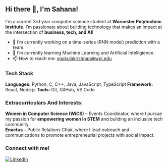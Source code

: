 ## Hi there 👋, I'm Sahana!

<!--
**Sahana-Official/Sahana-Official** is a ✨ _special_ ✨ repository because its `README.md` (this file) appears on your GitHub profile.

Here are some ideas to get you started:

- 🔭 I’m currently working on ...
- 🌱 I’m currently learning ...
- 👯 I’m looking to collaborate on ...
- 🤔 I’m looking for help with ...
- 💬 Ask me about ...
- 📫 How to reach me: ...
- 😄 Pronouns: ...
- ⚡ Fun fact: ...
-->

I'm a current 3rd year computer science student at **Worcester Polytechnic Institute**. 
I’m passionate about building technology that makes an impact at the intersection of **business, tech, and AI**! 

- 🔭 I’m currently working on a time-series (RNN model) prediction with a team. 
- 🌱 I’m currently learning Machine Learning and Artificial Intelligience. 
- 📫 How to reach me: sgokulakrishnan@wpi.edu

### Tech Stack
**Languages:** Python, C, C++, Java, JavaScript, TypeScript
**Framework:** React, Node.js
**Tools:** Git, GitHub, VS Code

### Extracurriculars And Interests: 

**Women in Computer Science (WiCS)** – Events Coordinator, where I pursue my passion for **empowering women in STEM** and building an inclusive tech community.  
**Enactus** – Public Relations Chair, where I lead outreach and communications to promote entrepreneurial projects with social impact. 

### Connect with me!
[![LinkedIn](https://img.shields.io/badge/LinkedIn-blue?style=flat&logo=linkedin)]([https://www.linkedin.com/in/YOUR-LINK](https://www.linkedin.com/in/sahanagokul/))


